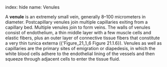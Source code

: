 index: hide
name: Venules

A  **venule** is an extremely small vein, generally 8–100 micrometers in diameter. Postcapillary venules join multiple capillaries exiting from a capillary bed. Multiple venules join to form veins. The walls of venules consist of endothelium, a thin middle layer with a few muscle cells and elastic fibers, plus an outer layer of connective tissue fibers that constitute a very thin tunica externa ({'Figure_21_1_6 Figure 21.1.6}). Venules as well as capillaries are the primary sites of emigration or diapedesis, in which the white blood cells adhere to the endothelial lining of the vessels and then squeeze through adjacent cells to enter the tissue fluid.
